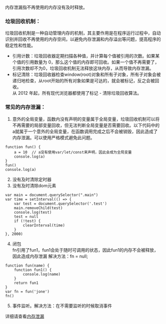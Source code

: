 内存泄漏指不再使用的内存没有及时释放。

### 垃圾回收机制：
垃圾回收机制是一种自动管理内存的机制，其主要作用是在程序运行过程中，自动识别并回收不再使用的内存空间，以避免内存泄漏和内存溢出等问题，提高程序的稳定性和性能。  
* 引用计数：垃圾回收器定期扫描各种值，并计算每个值被引用的次数。如果某个值的引用数量为 0，那么这个值的内存即可回收。如果一个值不再需要了，引用次数却不为0，垃圾回收机制无法释放这块内存，从而导致内存泄漏。  
* 标记清除：垃圾回收器检查window(root)对象和所有子对象，所有子对象会被递归地检查，从root开始的所有对象如果是可达的，就会被标记，反之会被回收。  
从 2012 年起，所有现代浏览器都使用了标记 - 清除垃圾回收算法。   

### 常见的内存泄漏：
1. 意外的全局变量，函数内没有声明的变量属于全局变量，垃圾回收机制可以将不再需要的局部变量回收，但无法判断全局变量是否需要回收。以下代码中的a就属于一个意外的全局变量，在函数调用完成之后不会被销毁，因此造成了内存泄漏。可以使用严格模式避免此问题。  
```
function fun() {
    a = 10  // a没有使用var/let/const来声明，因此会成为全局变量
    console.log(a)
}
fun()
console.log(a)
```
2.  没有及时清除定时器  
3.  没有及时清除dom元素  
```
var main = document.querySelector(".main")
var time = setInterval(() => {
    var test = document.querySelector('.test')
    main.removeChild(test)
    console.log(test)
    test = null
    if (!test) {
        clearInterval(time)
    }
}, 2000)
```
4. 闭包  
fn引用了fun1，fun1会处于随时可调用的状态，因此fun1的内存不会被释放，因此造成内存泄漏
解决方法：fn = null;
```
function fun(name) {
    function fun1() {
        console.log(name)
    }
    return fun1
}
var fn = fun('jone')
fn()
```
5. 事件监听。解决方法：在不需要监听的时候取消事件  

详细请查看[内存泄漏](https://juejin.cn/post/6844903917986267143)
